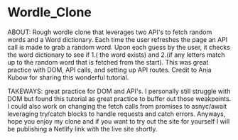 # Wordle_Clone

ABOUT: Rough wordle clone that leverages two API's to fetch random words and a Word dictionary. Each time the user refreshes the page an API call is made to grab a random word. Upon each guess by the user, it checks the word dictionary to see if 1.( the word exists) and 2.(if any letters match up to the random word that is fetched from the start). This was great practice with DOM, API calls, and setting up API routes. Credit to Ania Kubow for sharing this wonderful tutorial.

TAKEWAYS: great practice for DOM and API's. I personally still struggle with DOM but found this tutorial as great practice to buffer out those weakpoints. I could also work on changing the fetch calls from promises to asnyc/await leveraging try/catch blocks to handle requests and catch errors. Anyways, hope you enjoy my clone and if you want to try out the site for yourself I will be publishing a Netlify link with the live site shortly.
